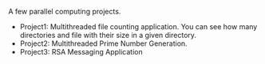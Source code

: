 A few parallel computing projects.

* Project1: Multithreaded file counting application.  You can see how many directories and file with their size in a given directory.
* Project2: Multithreaded Prime Number Generation.
* Project3: RSA Messaging Application
